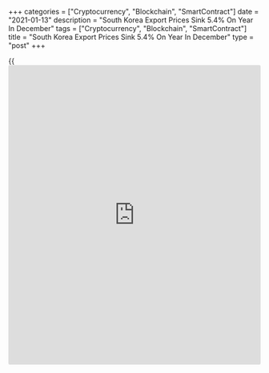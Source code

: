 +++
categories = ["Cryptocurrency", "Blockchain", "SmartContract"]
date = "2021-01-13"
description = "South Korea Export Prices Sink 5.4% On Year In December"
tags = ["Cryptocurrency", "Blockchain", "SmartContract"]
title = "South Korea Export Prices Sink 5.4% On Year In December"
type = "post"
+++

{{<iframe id="large-banner" src="https://www.bounty.group/#slide=28.0" width="100%" height="600" scrolling="no" style="border: 0px solid rgb(216, 221, 230); border-radius: 3px;">}}

Export prices in South Korea were down 5.4 percent on year in December,
the Bank of Korea said on Thursday - after sinking 4.6 percent in
November.

On a monthly basis, export prices fell 0.1 percent after slipping 0.5
percent in the previous month.

Individually, prices for agricultural, forestry and marine products shed
5.0 percent on year and 1.8 percent on month. Prices for manufactured
exports fell 5.4 percent on year and 0.1 percent on month.

Import prices tumbled an annual 10.2 percent last month after sinking
10.3 percent in November. They were up 1.8 percent on month following
the flat reading a month earlier.

For comments and feedback [contact](https://www.playgroundfx.com/contact/): editorial@rtt[news](https://www.letsplayfx.com/blog/forex-news-website/).com

[Economic News][1]

 **What parts of the world are seeing the best (and worst) economic
performances lately? Click[here][2] to check out our [Econ Scorecard][2]
and find out! See up-to-the-moment [ranking](https://www.playgroundfx.com/blog/crypto-exchange-ranking/)s for the best and worst
performers in [GDP][3], [unemployment rate][4], [inflation][5] and much
more.**

   1. www.rtt[news](https://www.letsplayfx.com/blog/forex-news-website/).com/Content/EconomicNews.aspx
   2. www.rtt[news](https://www.letsplayfx.com/blog/forex-news-website/).com/economic-scorecard/world-rank/industrial-production/highest-performance.aspx
   3. www.rtt[news](https://www.letsplayfx.com/blog/forex-news-website/).com/economic-scorecard/world-rank/GDP/highest-performance.aspx
   4. www.rtt[news](https://www.letsplayfx.com/blog/forex-news-website/).com/economic-scorecard/world-rank/unemployment-rate/lowest-performance.aspx
   5. www.rtt[news](https://www.letsplayfx.com/blog/forex-news-website/).com/economic-scorecard/world-rank/CPI/highest-performance.aspx